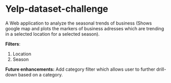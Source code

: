 # Yelp-dataset-challenge

A Web application to analyze the seasonal trends of business (Shows google map and plots the markers of business adresses 
which are trending in a selected location for a selected season).

**Filters**:
  1. Location
  2. Season

**Future enhancements:**
    Add category filter which allows user to further drill-down based on a category.
